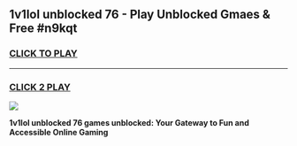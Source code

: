 
## 1v1lol unblocked 76 - Play Unblocked Gmaes & Free #n9kqt
<h3>
<a href="https://news.freeplayer.one?title=1v1lol_unblocked_76&ref=03M">CLICK TO PLAY</a></h3>
<hr>

<h3>
<a href="https://news.freeplayer.one?title=1v1lol_unblocked_76&ref=03M">CLICK 2 PLAY</a>
  
</h3>

<a href="https://news.freeplayer.one?title=1v1lol_unblocked_76&ref=03M"><img src="https://clearcache.store/games.png"></a>


**1v1lol unblocked 76 games unblocked: Your Gateway to Fun and Accessible Online Gaming**
